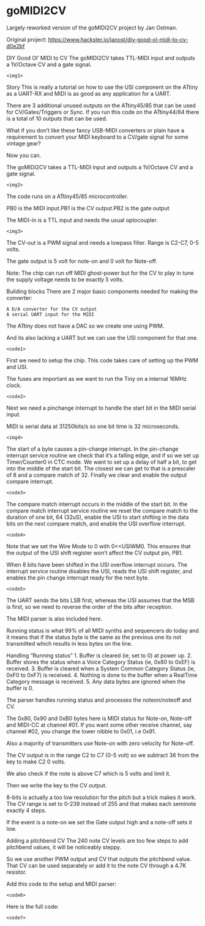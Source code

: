 # goMIDI2CV
Largely reworked version of the goMIDI2CV project by Jan Ostman. 


Original project: https://www.hackster.io/janost/diy-good-ol-midi-to-cv-d0e2bf

DIY Good Ol’ MIDI to CV
  The goMIDI2CV takes TTL-MIDI input and outputs a 1V/Octave CV and a gate signal.

    <img1>

Story
  This is really a tutorial on how to use the USI component on the ATtiny as a UART-RX and MIDI is as good as any application for a UART.
  
  There are 3 additional unused outputs on the ATtiny45/85 that can be used for CV/Gates/Triggers or Sync. If you run this code on the ATtiny44/84 there is a total of 10 outputs that can be used.
  
  What if you don’t like these fancy USB-MIDI converters or plain have a requirement to convert your MIDI keyboard to a CV/gate signal for some vintage gear?
  
  Now you can.
  
  The goMIDI2CV takes a TTL-MIDI input and outputs a 1V/Octave CV and a gate signal.

    <img2>

  The code runs on a ATtiny45/85 microcontroller.
  
  PB0 is the MIDI input.PB1 is the CV output.PB2 is the gate output
  
  The MIDI-in is a TTL input and needs the usual optocoupler.
  
    <img3>

  The CV-out is a PWM signal and needs a lowpass filter. Range is C2-C7, 0-5 volts.

  The gate output is 5 volt for note-on and 0 volt for Note-off.
  
  Note: The chip can run off MIDI ghost-power but for the CV to play in tune the supply voltage needs to be exactly 5 volts.

Building blocks
  There are 2 major basic components needed for making the converter:
  
    A D/A converter for the CV output
    A serial UART input for the MIDI
  
  The ATtiny does not have a DAC so we create one using PWM.
  
  And its also lacking a UART but we can use the USI component for that one.

    <code1>

  First we need to setup the chip. This code takes care of setting up the PWM and USI.
  
  The fuses are important as we want to run the Tiny on a internal 16MHz clock.

    <code2>

  Next we need a pinchange interrupt to handle the start bit in the MIDI serial input.

  MIDI is serial data at 31250bits/s so one bit time is 32 microseconds.

    <img4>
  
  The start of a byte causes a pin-change interrupt. In the pin-change interrupt service routine we check that it’s a falling edge, and if so we set up Timer/Counter0 in CTC mode. We want to set up a delay of half a bit, to get into the middle of the start bit. The closest we can get to that is a prescaler of 8 and a compare match of 32. Finally we clear and enable the output compare interrupt.

    <code3>

  The compare match interrupt occurs in the middle of the start bit. In the compare match interrupt service routine we reset the compare match to the duration of one bit, 64 (32uS), enable the USI to start shifting in the data bits on the next compare match, and enable the USI overflow interrupt.

    <code4>

  Note that we set the Wire Mode to 0 with 0<<USIWM0. This ensures that the output of the USI shift register won’t affect the CV output pin, PB1.
  
  When 8 bits have been shifted in the USI overflow interrupt occurs. The interrupt service routine disables the USI, reads the USI shift register, and enables the pin change interrupt ready for the next byte.    

    <code5>

  The UART sends the bits LSB first, whereas the USI assumes that the MSB is first, so we need to reverse the order of the bits after reception.
  
  The MIDI parser is also included here.
  
  Running status is what 99% of all MIDI synths and sequencers do today and it means that if the status byte is the same as the previous one its not transmitted which results in less bytes on the line.
  
  Handling “Running status”
    1. Buffer is cleared (ie, set to 0) at power up.
    2. Buffer stores the status when a Voice Category Status (ie, 0x80 to 0xEF) is received.
    3. Buffer is cleared when a System Common Category Status (ie, 0xF0 to 0xF7) is received.
    4. Nothing is done to the buffer when a RealTime Category message is received.
    5. Any data bytes are ignored when the buffer is 0.
  
  The parser handles running status and processes the noteon/noteoff and CV.
  
  The 0x80, 0x90 and 0xB0 bytes here is MIDI status for Note-on, Note-off and MIDI-CC at channel #01. If you want some other receive channel, say channel #02, you change the lower nibble to 0x01, i.e 0x91.
  
  Also a majority of transmitters use Note-on with zero velocity for Note-off.
  
  The CV output is in the range C2 to C7 (0-5 volt) so we subtract 36 from the key to make C2 0 volts.
  
  We also check if the note is above C7 which is 5 volts and limit it.
  
  Then we write the key to the CV output.
  
  8-bits is actually a too low resolution for the pitch but a trick makes it work.
  The CV range is set to 0-239 instead of 255 and that makes each seminote exactly 4 steps.
  
  If the event is a note-on we set the Gate output high and a note-off sets it low.

Adding a pitchbend CV
  The 240 note CV levels are too few steps to add pitchbend values, it will be noticeably steppy.
  
  So we use another PWM output and CV that outputs the pitchbend value. That CV can be used separately or add it to the note CV through a 4.7K resistor.
  
  Add this code to the setup and MIDI parser:
  
    <code6>

  Here is the full code:

    <code7>

